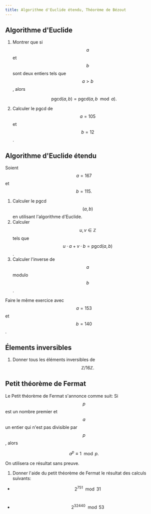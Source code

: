 ```yaml
---
title: Algorithme d'Euclide étendu, Théorème de Bézout
---
```

## Algorithme d'Euclide

1. Montrer que si $$a$$ et $$b$$ sont deux entiers tels que $$a>b$$, alors 

$$\mathrm{pgcd}(a, b) = \mathrm{pgcd}(a, b \mod{a}).$$

2. Calculer le pgcd de $$a =105$$ et $$b = 12$$.

## Algorithme d'Euclide étendu

Soient $$a = 167$$ et $$b = 115.$$

1. Calculer le pgcd$$(a,b)$$ en utilisant l'algorithme d'Euclide.
2. Calculer $$u, v\in \mathbb{Z}$$ tels que $$u\cdot a + v\cdot b = \mathrm{pgcd}(a,b)$$.
3. Calculer l'inverse de $$a$$ modulo $$b$$.

Faire le même exercice avec $$a = 153$$ et $$b = 140$$.

## Élements inversibles

1. Donner tous les éléments inversibles de $$\mathbb{Z}/16\mathbb{Z}.$$

## Petit théorème de Fermat

Le Petit théorème de Fermat s'annonce comme suit: Si $$p$$ est un nombre premier et $$a$$ un entier qui n'est pas divisible par $$p$$, alors

$$a^p \equiv 1 \mod{p}.$$

On utilisera ce résultat sans preuve. 

1. Donner l'aide du petit théorème de Fermat le résultat des calculs suivants:

- $$2^{751} \mod{31}$$ $$\quad$$

- $$2^{32440} \mod{53}$$ $$\quad$$
